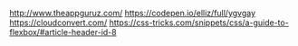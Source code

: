 http://www.theappguruz.com/
https://codepen.io/elliz/full/ygvgay
https://cloudconvert.com/
https://css-tricks.com/snippets/css/a-guide-to-flexbox/#article-header-id-8